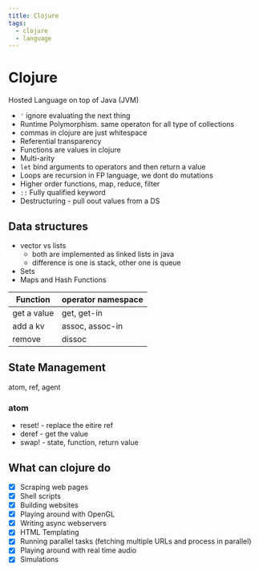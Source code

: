 ```yaml
---
title: Clojure
tags:
  - clojure
  - language
---
```


# Clojure

<TagLinks />

Hosted Language on top of Java (JVM)

- `'` ignore evaluating the next thing
- Runtime Polymorphism. same operaton for all type of collections
- commas in clojure are just whitespace
- Referential transparency
- Functions are values in clojure
- Multi-arity
- `let` bind arguments to operators and then return a value
- Loops are recursion in FP language, we dont do mutations
- Higher order functions, map, reduce, filter
- `::` Fully qualified keyword
- Destructuring - pull oout values from a DS

## Data structures

- vector vs lists
  - both are implemented as linked lists in java
  - difference is one is stack, other one is queue
- Sets
- Maps and Hash Functions

| Function    | operator namespace |
| ----------- | ------------------ |
| get a value | get, get-in        |
| add a kv    | assoc, assoc-in    |
| remove      | dissoc             |

## State Management

atom, ref, agent

### atom

- reset! - replace the eitire ref
- deref - get the value
- swap! - state, function, return value

## What can clojure do

- [x] Scraping web pages
- [x] Shell scripts
- [x] Building websites
- [x] Playing around with OpenGL
- [x] Writing async webservers
- [x] HTML Templating
- [x] Running parallel tasks (fetching multiple URLs and process in parallel)
- [x] Playing around with real time audio
- [x] Simulations

<Footer />
